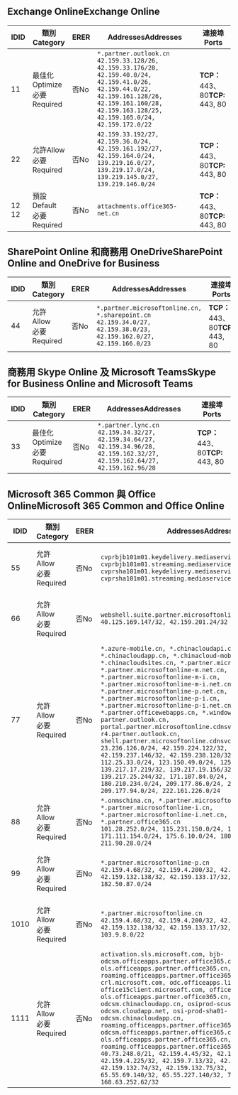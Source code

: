 <!--THIS FILE IS AUTOMATICALLY GENERATED. MANUAL CHANGES WILL BE OVERWRITTEN.-->
<!--Please contact the Office 365 Endpoints team with any questions.-->
<!--China endpoints version 2018112800-->
<!--File generated 2019-03-12 12:08:27.1919-->

## <a name="exchange-online"></a><span data-ttu-id="a7ccb-101">Exchange Online</span><span class="sxs-lookup"><span data-stu-id="a7ccb-101">Exchange Online</span></span>

<span data-ttu-id="a7ccb-102">ID</span><span class="sxs-lookup"><span data-stu-id="a7ccb-102">ID</span></span> | <span data-ttu-id="a7ccb-103">類別</span><span class="sxs-lookup"><span data-stu-id="a7ccb-103">Category</span></span> | <span data-ttu-id="a7ccb-104">ER</span><span class="sxs-lookup"><span data-stu-id="a7ccb-104">ER</span></span> | <span data-ttu-id="a7ccb-105">Addresses</span><span class="sxs-lookup"><span data-stu-id="a7ccb-105">Addresses</span></span> | <span data-ttu-id="a7ccb-106">連接埠</span><span class="sxs-lookup"><span data-stu-id="a7ccb-106">Ports</span></span>
-- | -------------------- | -- | --------------------------------------------------------------------------------------------------------------------------------------------------------------------------------------------------------- | ----------------
<span data-ttu-id="a7ccb-107">1</span><span class="sxs-lookup"><span data-stu-id="a7ccb-107">1</span></span> | <span data-ttu-id="a7ccb-108">最佳化</span><span class="sxs-lookup"><span data-stu-id="a7ccb-108">Optimize</span></span><BR><span data-ttu-id="a7ccb-109">必要</span><span class="sxs-lookup"><span data-stu-id="a7ccb-109">Required</span></span> | <span data-ttu-id="a7ccb-110">否</span><span class="sxs-lookup"><span data-stu-id="a7ccb-110">No</span></span> | `*.partner.outlook.cn`<BR>`42.159.33.128/26, 42.159.33.176/28, 42.159.40.0/24, 42.159.41.0/26, 42.159.44.0/22, 42.159.161.128/26, 42.159.161.160/28, 42.159.163.128/25, 42.159.165.0/24, 42.159.172.0/22` | <span data-ttu-id="a7ccb-111">**TCP：** 443、80</span><span class="sxs-lookup"><span data-stu-id="a7ccb-111">**TCP:** 443, 80</span></span>
<span data-ttu-id="a7ccb-112">2</span><span class="sxs-lookup"><span data-stu-id="a7ccb-112">2</span></span> | <span data-ttu-id="a7ccb-113">允許</span><span class="sxs-lookup"><span data-stu-id="a7ccb-113">Allow</span></span><BR><span data-ttu-id="a7ccb-114">必要</span><span class="sxs-lookup"><span data-stu-id="a7ccb-114">Required</span></span> | <span data-ttu-id="a7ccb-115">否</span><span class="sxs-lookup"><span data-stu-id="a7ccb-115">No</span></span> | `42.159.33.192/27, 42.159.36.0/24, 42.159.161.192/27, 42.159.164.0/24, 139.219.16.0/27, 139.219.17.0/24, 139.219.145.0/27, 139.219.146.0/24` | <span data-ttu-id="a7ccb-116">**TCP：** 443、80</span><span class="sxs-lookup"><span data-stu-id="a7ccb-116">**TCP:** 443, 80</span></span>
<span data-ttu-id="a7ccb-117">12 </span><span class="sxs-lookup"><span data-stu-id="a7ccb-117">12</span></span> | <span data-ttu-id="a7ccb-118">預設</span><span class="sxs-lookup"><span data-stu-id="a7ccb-118">Default</span></span><BR><span data-ttu-id="a7ccb-119">必要</span><span class="sxs-lookup"><span data-stu-id="a7ccb-119">Required</span></span> | <span data-ttu-id="a7ccb-120">否</span><span class="sxs-lookup"><span data-stu-id="a7ccb-120">No</span></span> | `attachments.office365-net.cn` | <span data-ttu-id="a7ccb-121">**TCP：** 443、80</span><span class="sxs-lookup"><span data-stu-id="a7ccb-121">**TCP:** 443, 80</span></span>

## <a name="sharepoint-online-and-onedrive-for-business"></a><span data-ttu-id="a7ccb-122">SharePoint Online 和商務用 OneDrive</span><span class="sxs-lookup"><span data-stu-id="a7ccb-122">SharePoint Online and OneDrive for Business</span></span>

<span data-ttu-id="a7ccb-123">ID</span><span class="sxs-lookup"><span data-stu-id="a7ccb-123">ID</span></span> | <span data-ttu-id="a7ccb-124">類別</span><span class="sxs-lookup"><span data-stu-id="a7ccb-124">Category</span></span> | <span data-ttu-id="a7ccb-125">ER</span><span class="sxs-lookup"><span data-stu-id="a7ccb-125">ER</span></span> | <span data-ttu-id="a7ccb-126">Addresses</span><span class="sxs-lookup"><span data-stu-id="a7ccb-126">Addresses</span></span> | <span data-ttu-id="a7ccb-127">連接埠</span><span class="sxs-lookup"><span data-stu-id="a7ccb-127">Ports</span></span>
-- | ----------------- | -- | --------------------------------------------------------------------------------------------------------------------- | ----------------
<span data-ttu-id="a7ccb-128">4</span><span class="sxs-lookup"><span data-stu-id="a7ccb-128">4</span></span> | <span data-ttu-id="a7ccb-129">允許</span><span class="sxs-lookup"><span data-stu-id="a7ccb-129">Allow</span></span><BR><span data-ttu-id="a7ccb-130">必要</span><span class="sxs-lookup"><span data-stu-id="a7ccb-130">Required</span></span> | <span data-ttu-id="a7ccb-131">否</span><span class="sxs-lookup"><span data-stu-id="a7ccb-131">No</span></span> | `*.partner.microsoftonline.cn, *.sharepoint.cn`<BR>`42.159.34.0/27, 42.159.38.0/23, 42.159.162.0/27, 42.159.166.0/23` | <span data-ttu-id="a7ccb-132">**TCP：** 443、80</span><span class="sxs-lookup"><span data-stu-id="a7ccb-132">**TCP:** 443, 80</span></span>

## <a name="skype-for-business-online-and-microsoft-teams"></a><span data-ttu-id="a7ccb-133">商務用 Skype Online 及 Microsoft Teams</span><span class="sxs-lookup"><span data-stu-id="a7ccb-133">Skype for Business Online and Microsoft Teams</span></span>

<span data-ttu-id="a7ccb-134">ID</span><span class="sxs-lookup"><span data-stu-id="a7ccb-134">ID</span></span> | <span data-ttu-id="a7ccb-135">類別</span><span class="sxs-lookup"><span data-stu-id="a7ccb-135">Category</span></span> | <span data-ttu-id="a7ccb-136">ER</span><span class="sxs-lookup"><span data-stu-id="a7ccb-136">ER</span></span> | <span data-ttu-id="a7ccb-137">Addresses</span><span class="sxs-lookup"><span data-stu-id="a7ccb-137">Addresses</span></span> | <span data-ttu-id="a7ccb-138">連接埠</span><span class="sxs-lookup"><span data-stu-id="a7ccb-138">Ports</span></span>
-- | -------------------- | -- | -------------------------------------------------------------------------------------------------------------------------------- | ----------------
<span data-ttu-id="a7ccb-139">3</span><span class="sxs-lookup"><span data-stu-id="a7ccb-139">3</span></span> | <span data-ttu-id="a7ccb-140">最佳化</span><span class="sxs-lookup"><span data-stu-id="a7ccb-140">Optimize</span></span><BR><span data-ttu-id="a7ccb-141">必要</span><span class="sxs-lookup"><span data-stu-id="a7ccb-141">Required</span></span> | <span data-ttu-id="a7ccb-142">否</span><span class="sxs-lookup"><span data-stu-id="a7ccb-142">No</span></span> | `*.partner.lync.cn`<BR>`42.159.34.32/27, 42.159.34.64/27, 42.159.34.96/28, 42.159.162.32/27, 42.159.162.64/27, 42.159.162.96/28` | <span data-ttu-id="a7ccb-143">**TCP：** 443、80</span><span class="sxs-lookup"><span data-stu-id="a7ccb-143">**TCP:** 443, 80</span></span>

## <a name="microsoft-365-common-and-office-online"></a><span data-ttu-id="a7ccb-144">Microsoft 365 Common 與 Office Online</span><span class="sxs-lookup"><span data-stu-id="a7ccb-144">Microsoft 365 Common and Office Online</span></span>

<span data-ttu-id="a7ccb-145">ID</span><span class="sxs-lookup"><span data-stu-id="a7ccb-145">ID</span></span> | <span data-ttu-id="a7ccb-146">類別</span><span class="sxs-lookup"><span data-stu-id="a7ccb-146">Category</span></span> | <span data-ttu-id="a7ccb-147">ER</span><span class="sxs-lookup"><span data-stu-id="a7ccb-147">ER</span></span> | <span data-ttu-id="a7ccb-148">Addresses</span><span class="sxs-lookup"><span data-stu-id="a7ccb-148">Addresses</span></span> | <span data-ttu-id="a7ccb-149">連接埠</span><span class="sxs-lookup"><span data-stu-id="a7ccb-149">Ports</span></span>
-- | ----------------- | -- | ---------------------------------------------------------------------------------------------------------------------------------------------------------------------------------------------------------------------------------------------------------------------------------------------------------------------------------------------------------------------------------------------------------------------------------------------------------------------------------------------------------------------------------------------------------------------------------------------------------------------------------------------------------------------------------------------------------------------------------------------------------------------------------------------------------------------------------------------------------------------------------------------------------------------- | ----------------
<span data-ttu-id="a7ccb-150">5</span><span class="sxs-lookup"><span data-stu-id="a7ccb-150">5</span></span> | <span data-ttu-id="a7ccb-151">允許</span><span class="sxs-lookup"><span data-stu-id="a7ccb-151">Allow</span></span><BR><span data-ttu-id="a7ccb-152">必要</span><span class="sxs-lookup"><span data-stu-id="a7ccb-152">Required</span></span> | <span data-ttu-id="a7ccb-153">否</span><span class="sxs-lookup"><span data-stu-id="a7ccb-153">No</span></span> | `cvprbjb101m01.keydelivery.mediaservices.chinacloudapi.cn, cvprbjb101m01.streaming.mediaservices.chinacloudapi.cn, cvprsha101m01.keydelivery.mediaservices.chinacloudapi.cn, cvprsha101m01.streaming.mediaservices.chinacloudapi.cn` | <span data-ttu-id="a7ccb-154">**TCP：** 443、80</span><span class="sxs-lookup"><span data-stu-id="a7ccb-154">**TCP:** 443, 80</span></span>
<span data-ttu-id="a7ccb-155">6</span><span class="sxs-lookup"><span data-stu-id="a7ccb-155">6</span></span> | <span data-ttu-id="a7ccb-156">允許</span><span class="sxs-lookup"><span data-stu-id="a7ccb-156">Allow</span></span><BR><span data-ttu-id="a7ccb-157">必要</span><span class="sxs-lookup"><span data-stu-id="a7ccb-157">Required</span></span> | <span data-ttu-id="a7ccb-158">否</span><span class="sxs-lookup"><span data-stu-id="a7ccb-158">No</span></span> | `webshell.suite.partner.microsoftonline.cn`<BR>`40.125.169.147/32, 42.159.201.24/32` | <span data-ttu-id="a7ccb-159">**TCP：** 443、80</span><span class="sxs-lookup"><span data-stu-id="a7ccb-159">**TCP:** 443, 80</span></span>
<span data-ttu-id="a7ccb-160">7</span><span class="sxs-lookup"><span data-stu-id="a7ccb-160">7</span></span> | <span data-ttu-id="a7ccb-161">允許</span><span class="sxs-lookup"><span data-stu-id="a7ccb-161">Allow</span></span><BR><span data-ttu-id="a7ccb-162">必要</span><span class="sxs-lookup"><span data-stu-id="a7ccb-162">Required</span></span> | <span data-ttu-id="a7ccb-163">否</span><span class="sxs-lookup"><span data-stu-id="a7ccb-163">No</span></span> | `*.azure-mobile.cn, *.chinacloudapi.cn, *.chinacloudapp.cn, *.chinacloud-mobile.cn, *.chinacloudsites.cn, *.partner.microsoftonline-m.cn, *.partner.microsoftonline-m.net.cn, *.partner.microsoftonline-m-i.cn, *.partner.microsoftonline-m-i.net.cn, *.partner.microsoftonline-p.net.cn, *.partner.microsoftonline-p-i.cn, *.partner.microsoftonline-p-i.net.cn, *.partner.officewebapps.cn, *.windowsazure.cn, partner.outlook.cn, portal.partner.microsoftonline.cdnsvc.com, r4.partner.outlook.cn, shell.partner.microsoftonline.cdnsvc.com`<BR>`23.236.126.0/24, 42.159.224.122/32, 42.159.233.91/32, 42.159.237.146/32, 42.159.238.120/32, 58.68.168.0/24, 112.25.33.0/24, 123.150.49.0/24, 125.65.247.0/24, 139.217.17.219/32, 139.217.19.156/32, 139.217.21.3/32, 139.217.25.244/32, 171.107.84.0/24, 180.210.232.0/24, 180.210.234.0/24, 209.177.86.0/24, 209.177.90.0/24, 209.177.94.0/24, 222.161.226.0/24` | <span data-ttu-id="a7ccb-164">**TCP：** 443、80</span><span class="sxs-lookup"><span data-stu-id="a7ccb-164">**TCP:** 443, 80</span></span>
<span data-ttu-id="a7ccb-165">8</span><span class="sxs-lookup"><span data-stu-id="a7ccb-165">8</span></span> | <span data-ttu-id="a7ccb-166">允許</span><span class="sxs-lookup"><span data-stu-id="a7ccb-166">Allow</span></span><BR><span data-ttu-id="a7ccb-167">必要</span><span class="sxs-lookup"><span data-stu-id="a7ccb-167">Required</span></span> | <span data-ttu-id="a7ccb-168">否</span><span class="sxs-lookup"><span data-stu-id="a7ccb-168">No</span></span> | `*.onmschina.cn, *.partner.microsoftonline.net.cn, *.partner.microsoftonline-i.cn, *.partner.microsoftonline-i.net.cn, *.partner.office365.cn`<BR>`101.28.252.0/24, 115.231.150.0/24, 123.235.32.0/24, 171.111.154.0/24, 175.6.10.0/24, 180.210.229.0/24, 211.90.28.0/24` | <span data-ttu-id="a7ccb-169">**TCP：** 443、80</span><span class="sxs-lookup"><span data-stu-id="a7ccb-169">**TCP:** 443, 80</span></span>
<span data-ttu-id="a7ccb-170">9</span><span class="sxs-lookup"><span data-stu-id="a7ccb-170">9</span></span> | <span data-ttu-id="a7ccb-171">允許</span><span class="sxs-lookup"><span data-stu-id="a7ccb-171">Allow</span></span><BR><span data-ttu-id="a7ccb-172">必要</span><span class="sxs-lookup"><span data-stu-id="a7ccb-172">Required</span></span> | <span data-ttu-id="a7ccb-173">否</span><span class="sxs-lookup"><span data-stu-id="a7ccb-173">No</span></span> | `*.partner.microsoftonline-p.cn`<BR>`42.159.4.68/32, 42.159.4.200/32, 42.159.7.156/32, 42.159.132.138/32, 42.159.133.17/32, 42.159.135.78/32, 182.50.87.0/24` | <span data-ttu-id="a7ccb-174">**TCP：** 443、80</span><span class="sxs-lookup"><span data-stu-id="a7ccb-174">**TCP:** 443, 80</span></span>
<span data-ttu-id="a7ccb-175">10</span><span class="sxs-lookup"><span data-stu-id="a7ccb-175">10</span></span> | <span data-ttu-id="a7ccb-176">允許</span><span class="sxs-lookup"><span data-stu-id="a7ccb-176">Allow</span></span><BR><span data-ttu-id="a7ccb-177">必要</span><span class="sxs-lookup"><span data-stu-id="a7ccb-177">Required</span></span> | <span data-ttu-id="a7ccb-178">否</span><span class="sxs-lookup"><span data-stu-id="a7ccb-178">No</span></span> | `*.partner.microsoftonline.cn`<BR>`42.159.4.68/32, 42.159.4.200/32, 42.159.7.156/32, 42.159.132.138/32, 42.159.133.17/32, 42.159.135.78/32, 103.9.8.0/22` | <span data-ttu-id="a7ccb-179">**TCP：** 443、80</span><span class="sxs-lookup"><span data-stu-id="a7ccb-179">**TCP:** 443, 80</span></span>
<span data-ttu-id="a7ccb-180">11</span><span class="sxs-lookup"><span data-stu-id="a7ccb-180">11</span></span> | <span data-ttu-id="a7ccb-181">允許</span><span class="sxs-lookup"><span data-stu-id="a7ccb-181">Allow</span></span><BR><span data-ttu-id="a7ccb-182">必要</span><span class="sxs-lookup"><span data-stu-id="a7ccb-182">Required</span></span> | <span data-ttu-id="a7ccb-183">否</span><span class="sxs-lookup"><span data-stu-id="a7ccb-183">No</span></span> | `activation.sls.microsoft.com, bjb-odcsm.officeapps.partner.office365.cn, bjb-ols.officeapps.partner.office365.cn, bjb-roaming.officeapps.partner.office365.cn, crl.microsoft.com, odc.officeapps.live.com, office15client.microsoft.com, officecdn.microsoft.com, ols.officeapps.partner.office365.cn, osi-prod-bjb01-odcsm.chinacloudapp.cn, osiprod-scus01-odcsm.cloudapp.net, osi-prod-sha01-odcsm.chinacloudapp.cn, roaming.officeapps.partner.office365.cn, sha-odcsm.officeapps.partner.office365.cn, sha-ols.officeapps.partner.office365.cn, sha-roaming.officeapps.partner.office365.cn`<BR>`40.73.248.0/21, 42.159.4.45/32, 42.159.4.50/32, 42.159.4.225/32, 42.159.7.13/32, 42.159.132.73/32, 42.159.132.74/32, 42.159.132.75/32, 65.52.98.231/32, 65.55.69.140/32, 65.55.227.140/32, 70.37.81.47/32, 168.63.252.62/32` | <span data-ttu-id="a7ccb-184">**TCP：** 443、80</span><span class="sxs-lookup"><span data-stu-id="a7ccb-184">**TCP:** 443, 80</span></span>
